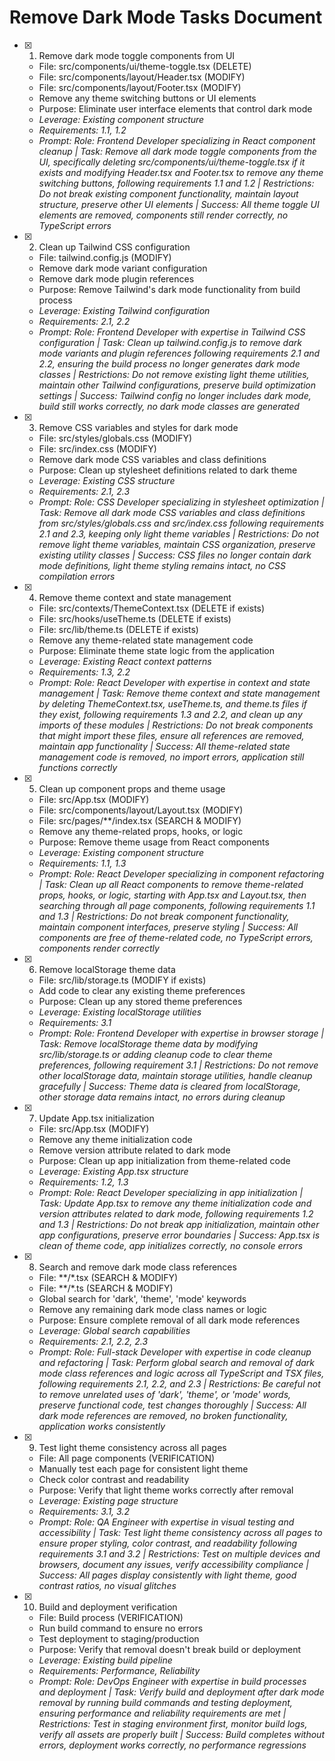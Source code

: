 # Remove Dark Mode Tasks Document

- [x] 1. Remove dark mode toggle components from UI
  - File: src/components/ui/theme-toggle.tsx (DELETE)
  - File: src/components/layout/Header.tsx (MODIFY)
  - File: src/components/layout/Footer.tsx (MODIFY)
  - Remove any theme switching buttons or UI elements
  - Purpose: Eliminate user interface elements that control dark mode
  - _Leverage: Existing component structure_
  - _Requirements: 1.1, 1.2_
  - _Prompt: Role: Frontend Developer specializing in React component cleanup | Task: Remove all dark mode toggle components from the UI, specifically deleting src/components/ui/theme-toggle.tsx if it exists and modifying Header.tsx and Footer.tsx to remove any theme switching buttons, following requirements 1.1 and 1.2 | Restrictions: Do not break existing component functionality, maintain layout structure, preserve other UI elements | Success: All theme toggle UI elements are removed, components still render correctly, no TypeScript errors_

- [x] 2. Clean up Tailwind CSS configuration
  - File: tailwind.config.js (MODIFY)
  - Remove dark mode variant configuration
  - Remove dark mode plugin references
  - Purpose: Remove Tailwind's dark mode functionality from build process
  - _Leverage: Existing Tailwind configuration_
  - _Requirements: 2.1, 2.2_
  - _Prompt: Role: Frontend Developer with expertise in Tailwind CSS configuration | Task: Clean up tailwind.config.js to remove dark mode variants and plugin references following requirements 2.1 and 2.2, ensuring the build process no longer generates dark mode classes | Restrictions: Do not remove existing light theme utilities, maintain other Tailwind configurations, preserve build optimization settings | Success: Tailwind config no longer includes dark mode, build still works correctly, no dark mode classes are generated_

- [x] 3. Remove CSS variables and styles for dark mode
  - File: src/styles/globals.css (MODIFY)
  - File: src/index.css (MODIFY)
  - Remove dark mode CSS variables and class definitions
  - Purpose: Clean up stylesheet definitions related to dark theme
  - _Leverage: Existing CSS structure_
  - _Requirements: 2.1, 2.3_
  - _Prompt: Role: CSS Developer specializing in stylesheet optimization | Task: Remove all dark mode CSS variables and class definitions from src/styles/globals.css and src/index.css following requirements 2.1 and 2.3, keeping only light theme variables | Restrictions: Do not remove light theme variables, maintain CSS organization, preserve existing utility classes | Success: CSS files no longer contain dark mode definitions, light theme styling remains intact, no CSS compilation errors_

- [x] 4. Remove theme context and state management
  - File: src/contexts/ThemeContext.tsx (DELETE if exists)
  - File: src/hooks/useTheme.ts (DELETE if exists)
  - File: src/lib/theme.ts (DELETE if exists)
  - Remove any theme-related state management code
  - Purpose: Eliminate theme state logic from the application
  - _Leverage: Existing React context patterns_
  - _Requirements: 1.3, 2.2_
  - _Prompt: Role: React Developer with expertise in context and state management | Task: Remove theme context and state management by deleting ThemeContext.tsx, useTheme.ts, and theme.ts files if they exist, following requirements 1.3 and 2.2, and clean up any imports of these modules | Restrictions: Do not break components that might import these files, ensure all references are removed, maintain app functionality | Success: All theme-related state management code is removed, no import errors, application still functions correctly_

- [x] 5. Clean up component props and theme usage
  - File: src/App.tsx (MODIFY)
  - File: src/components/layout/Layout.tsx (MODIFY)
  - File: src/pages/**/index.tsx (SEARCH & MODIFY)
  - Remove any theme-related props, hooks, or logic
  - Purpose: Remove theme usage from React components
  - _Leverage: Existing component structure_
  - _Requirements: 1.1, 1.3_
  - _Prompt: Role: React Developer specializing in component refactoring | Task: Clean up all React components to remove theme-related props, hooks, or logic, starting with App.tsx and Layout.tsx, then searching through all page components, following requirements 1.1 and 1.3 | Restrictions: Do not break component functionality, maintain component interfaces, preserve styling | Success: All components are free of theme-related code, no TypeScript errors, components render correctly_

- [x] 6. Remove localStorage theme data
  - File: src/lib/storage.ts (MODIFY if exists)
  - Add code to clear any existing theme preferences
  - Purpose: Clean up any stored theme preferences
  - _Leverage: Existing localStorage utilities_
  - _Requirements: 3.1_
  - _Prompt: Role: Frontend Developer with expertise in browser storage | Task: Remove localStorage theme data by modifying src/lib/storage.ts or adding cleanup code to clear theme preferences, following requirement 3.1 | Restrictions: Do not remove other localStorage data, maintain storage utilities, handle cleanup gracefully | Success: Theme data is cleared from localStorage, other storage data remains intact, no errors during cleanup_

- [x] 7. Update App.tsx initialization
  - File: src/App.tsx (MODIFY)
  - Remove any theme initialization code
  - Remove version attribute related to dark mode
  - Purpose: Clean up app initialization from theme-related code
  - _Leverage: Existing App.tsx structure_
  - _Requirements: 1.2, 1.3_
  - _Prompt: Role: React Developer specializing in app initialization | Task: Update App.tsx to remove any theme initialization code and version attributes related to dark mode, following requirements 1.2 and 1.3 | Restrictions: Do not break app initialization, maintain other app configurations, preserve error boundaries | Success: App.tsx is clean of theme code, app initializes correctly, no console errors_

- [x] 8. Search and remove dark mode class references
  - File: **/*.tsx (SEARCH & MODIFY)
  - File: **/*.ts (SEARCH & MODIFY)
  - Global search for 'dark', 'theme', 'mode' keywords
  - Remove any remaining dark mode class names or logic
  - Purpose: Ensure complete removal of all dark mode references
  - _Leverage: Global search capabilities_
  - _Requirements: 2.1, 2.2, 2.3_
  - _Prompt: Role: Full-stack Developer with expertise in code cleanup and refactoring | Task: Perform global search and removal of dark mode class references and logic across all TypeScript and TSX files, following requirements 2.1, 2.2, and 2.3 | Restrictions: Be careful not to remove unrelated uses of 'dark', 'theme', or 'mode' words, preserve functional code, test changes thoroughly | Success: All dark mode references are removed, no broken functionality, application works consistently_

- [x] 9. Test light theme consistency across all pages
  - File: All page components (VERIFICATION)
  - Manually test each page for consistent light theme
  - Check color contrast and readability
  - Purpose: Verify that light theme works correctly after removal
  - _Leverage: Existing page structure_
  - _Requirements: 3.1, 3.2_
  - _Prompt: Role: QA Engineer with expertise in visual testing and accessibility | Task: Test light theme consistency across all pages to ensure proper styling, color contrast, and readability following requirements 3.1 and 3.2 | Restrictions: Test on multiple devices and browsers, document any issues, verify accessibility compliance | Success: All pages display consistently with light theme, good contrast ratios, no visual glitches_

- [x] 10. Build and deployment verification
  - File: Build process (VERIFICATION)
  - Run build command to ensure no errors
  - Test deployment to staging/production
  - Purpose: Verify that removal doesn't break build or deployment
  - _Leverage: Existing build pipeline_
  - _Requirements: Performance, Reliability_
  - _Prompt: Role: DevOps Engineer with expertise in build processes and deployment | Task: Verify build and deployment after dark mode removal by running build commands and testing deployment, ensuring performance and reliability requirements are met | Restrictions: Test in staging environment first, monitor build logs, verify all assets are properly built | Success: Build completes without errors, deployment works correctly, no performance regressions_